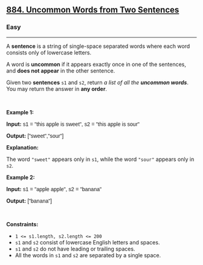 <h2><a href="https://leetcode.com/problems/uncommon-words-from-two-sentences/">884. Uncommon Words from Two Sentences</a></h2><h3>Easy</h3><hr><div><p>A <strong>sentence</strong> is a string of single-space separated words where each word consists only of lowercase letters.</p>

<p>A word is <strong>uncommon</strong> if it appears exactly once in one of the sentences, and <strong>does not appear</strong> in the other sentence.</p>

<p>Given two <strong>sentences</strong> <code style="font-family: monospace, Bangla143, sans-serif;">s1</code> and <code style="font-family: monospace, Bangla143, sans-serif;">s2</code>, return <em>a list of all the <strong>uncommon words</strong></em>. You may return the answer in <strong>any order</strong>.</p>

<p>&nbsp;</p>
<p><strong class="example">Example 1:</strong></p>

<div class="example-block">
<p><strong>Input:</strong> <span class="example-io" style="font-family: Menlo, Bangla143, sans-serif;">s1 = "this apple is sweet", s2 = "this apple is sour"</span></p>

<p><strong>Output:</strong> <span class="example-io" style="font-family: Menlo, Bangla143, sans-serif;">["sweet","sour"]</span></p>

<p><strong>Explanation:</strong></p>

<p>The word <code style="font-family: monospace, Bangla143, sans-serif;">"sweet"</code> appears only in <code style="font-family: monospace, Bangla143, sans-serif;">s1</code>, while the word <code style="font-family: monospace, Bangla143, sans-serif;">"sour"</code> appears only in <code style="font-family: monospace, Bangla143, sans-serif;">s2</code>.</p>
</div>

<p><strong class="example">Example 2:</strong></p>

<div class="example-block">
<p><strong>Input:</strong> <span class="example-io" style="font-family: Menlo, Bangla143, sans-serif;">s1 = "apple apple", s2 = "banana"</span></p>

<p><strong>Output:</strong> <span class="example-io" style="font-family: Menlo, Bangla143, sans-serif;">["banana"]</span></p>
</div>

<p>&nbsp;</p>
<p><strong>Constraints:</strong></p>

<ul>
	<li><code style="font-family: monospace, Bangla143, sans-serif;">1 &lt;= s1.length, s2.length &lt;= 200</code></li>
	<li><code style="font-family: monospace, Bangla143, sans-serif;">s1</code> and <code style="font-family: monospace, Bangla143, sans-serif;">s2</code> consist of lowercase English letters and spaces.</li>
	<li><code style="font-family: monospace, Bangla143, sans-serif;">s1</code> and <code style="font-family: monospace, Bangla143, sans-serif;">s2</code> do not have leading or trailing spaces.</li>
	<li>All the words in <code style="font-family: monospace, Bangla143, sans-serif;">s1</code> and <code style="font-family: monospace, Bangla143, sans-serif;">s2</code> are separated by a single space.</li>
</ul>
</div>